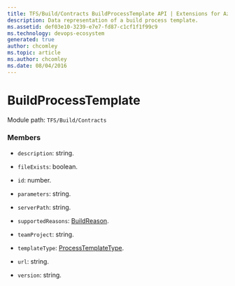 ```yaml
---
title: TFS/Build/Contracts BuildProcessTemplate API | Extensions for Azure DevOps Services
description: Data representation of a build process template.
ms.assetid: def03e10-3239-e7e7-fd87-c1cf1f1f99c9
ms.technology: devops-ecosystem
generated: true
author: chcomley
ms.topic: article
ms.author: chcomley
ms.date: 08/04/2016
---
```


# BuildProcessTemplate

Module path: `TFS/Build/Contracts`

### Members

- `description`: string.

- `fileExists`: boolean.

- `id`: number.

- `parameters`: string.

- `serverPath`: string.

- `supportedReasons`: [BuildReason](./BuildReason.md).

- `teamProject`: string.

- `templateType`: [ProcessTemplateType](./ProcessTemplateType.md).

- `url`: string.

- `version`: string.
